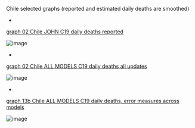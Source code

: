 Chile selected graphs (reported and estimated daily deaths are smoothed) 

*

[graph 02 Chile JOHN C19 daily deaths reported](https://github.com/pourmalek/CovidLongitudinal/blob/main/output/countries/Chile/graph%2002%20Chile%20JOHN%20C19%20daily%20deaths%20reported.pdf)

![image](https://github.com/pourmalek/CovidLongitudinal/assets/30849720/6d7eb9b5-6dcd-4ae4-bf21-038270351613)

*

[graph 02 Chile ALL MODELS C19 daily deaths all updates](https://github.com/pourmalek/CovidLongitudinal/blob/main/output/countries/Chile/graph%2002%20Chile%20ALL%20MODELS%20C19%20daily%20deaths%20all%20updates.pdf)

![image](https://github.com/pourmalek/CovidLongitudinal/assets/30849720/3f85a06d-fea4-4d5b-807b-9f451d5a0e84)

*

[graph 13b Chile ALL MODELS C19 daily deaths, error measures across models](https://github.com/pourmalek/CovidLongitudinal/blob/main/output/countries/Chile/graph%2013b%20Chile%20ALL%20MODELS%20C19%20daily%20deaths%2C%20error%20measures%20across%20models.pdf)

![image](https://github.com/pourmalek/CovidLongitudinal/assets/30849720/8adb8166-a387-4a3e-8aff-97a9fb214918)

